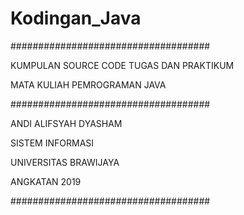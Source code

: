 # Kodingan_Java
####################################

KUMPULAN SOURCE CODE TUGAS DAN PRAKTIKUM

MATA KULIAH PEMROGRAMAN JAVA

####################################


ANDI ALIFSYAH DYASHAM

SISTEM INFORMASI

UNIVERSITAS BRAWIJAYA

ANGKATAN 2019


####################################
